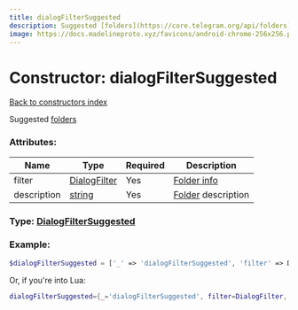 ```yaml
---
title: dialogFilterSuggested
description: Suggested [folders](https://core.telegram.org/api/folders)
image: https://docs.madelineproto.xyz/favicons/android-chrome-256x256.png
---
```

# Constructor: dialogFilterSuggested  
[Back to constructors index](index.md)



Suggested [folders](https://core.telegram.org/api/folders)

### Attributes:

| Name     |    Type       | Required | Description |
|----------|---------------|----------|-------------|
|filter|[DialogFilter](../types/DialogFilter.md) | Yes|[Folder info](https://core.telegram.org/api/folders)|
|description|[string](../types/string.md) | Yes|[Folder](https://core.telegram.org/api/folders) description|



### Type: [DialogFilterSuggested](../types/DialogFilterSuggested.md)


### Example:

```php
$dialogFilterSuggested = ['_' => 'dialogFilterSuggested', 'filter' => DialogFilter, 'description' => 'string'];
```  


Or, if you're into Lua:

```lua
dialogFilterSuggested={_='dialogFilterSuggested', filter=DialogFilter, description='string'}

```


